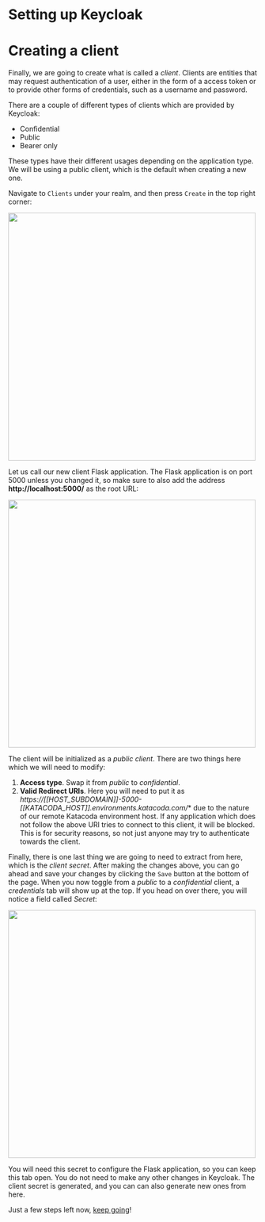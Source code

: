 # Setting up Keycloak 

# Creating a client

Finally, we are going to create what is called a *client*. Clients are entities that may request authentication of a user, either in the form of a access token or to provide other forms of credentials, such as a username and password. 

There are a couple of different types of clients which are provided by Keycloak:

* Confidential
* Public
* Bearer only

These types have their different usages depending on the application type. We will be using a public client, which is the default when creating a new one.

Navigate to `Clients` under your realm, and then press `Create` in the top right corner:

<img src="https://github.com/wska/katacoda-scenarios/blob/main/add-login-to-python-flask-app-using-keycloak/img/10.png?raw=true" width="500">

Let us call our new client Flask application. The Flask application is on port 5000 unless you changed it, so make sure to also add the address **http://localhost:5000/** as the root URL:

<img src="https://github.com/wska/katacoda-scenarios/blob/main/add-login-to-python-flask-app-using-keycloak/img/11.png?raw=true" width="500">

The client will be initialized as a *public client*. There are two things here which we will need to modify:

1. **Access type**. Swap it from *public* to *confidential*.
2. **Valid Redirect URls**. Here you will need to put it as *https://[[HOST_SUBDOMAIN]]-5000-[[KATACODA_HOST]].environments.katacoda.com/*\* due to the nature of our remote Katacoda environment host. If any application which does not follow the above URl tries to connect to this client, it will be blocked. This is for security reasons, so not just anyone may try to authenticate towards the client.

Finally, there is one last thing we are going to need to extract from here, which is the *client secret*. After making the changes above, you can go ahead and save your changes by clicking the `Save` button at the bottom of the page. When you now toggle from a *public* to a *confidential* client, a *credentials* tab will show up at the top. If you head on over there, you will notice a field called *Secret*:

<img src="https://github.com/wska/katacoda-scenarios/blob/main/add-login-to-python-flask-app-using-keycloak/img/13.png?raw=true" width="500">

You will need this secret to configure the Flask application, so you can keep this tab open. You do not need to make any other changes in Keycloak. The client secret is generated, and you can can also generate new ones from here. 

Just a few steps left now, [keep going](https://64.media.tumblr.com/3487d11245609f74cb81c7e67c49bac5/tumblr_npnnnwNWJq1qc4uvwo1_500.jpg)!
